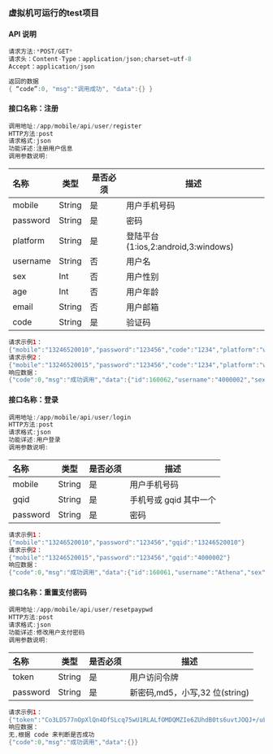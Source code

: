 

### 虚拟机可运行的test项目

#### API 说明

```java
请求方法:*POST/GET* 
请求头：Content-Type：application/json;charset=utf-8 
Accept：application/json 
```

```java
返回的数据
{ “code”:0, "msg":"调用成功", "data":{} }
```

#### 接口名称：注册 

```java
调用地址:/app/mobile/api/user/register
HTTP方法:post
请求格式:json
功能详述:注册用户信息
调用参数说明:
```

| 名称     | 类型   | 是否必须 | 描述                                |
| :------- | ------ | -------- | ----------------------------------- |
| mobile   | String | 是       | 用户手机号码                        |
| password | String | 是       | 密码                                |
| platform | String | 是       | 登陆平台(1:ios,2:android,3:windows) |
| username | String | 否       | 用户名                              |
| sex      | Int    | 否       | 用户性别                            |
| age      | Int    | 否       | 用户年龄                            |
| email    | String | 否       | 用户邮箱                            |
| code     | String | 是       | 验证码                              |

```java
请求示例1：
{"mobile":"13246520010","password":"123456","code":"1234","platform":"windows","username":"Athena","sex":0,"age":20,"email":"1234562001@163.com"}
请求示例2：
{"mobile":"13246520015","password":"123456","code":"1234","platform":"windows"}
响应数据：
{"code":0,"msg":"成功调用","data":{"id":160062,"username":"4000002","sex":1,"age":20,"mobile":"13246520015","email":"","gqid":"4000002","money":0.0,"pmoney":100.0,"createtime":1646574889553,"lasttime":1646574889553,"token":"25/EjJrOO6JjeDVVsGs8WQx6oBoniYqFWUvwGnKKy70cpTHtmUbOY7UF4SovuP4pxRU/jxaEwo/fQbjJJq9BrA==","identity":"902b7889999f0399"}}

```

#### 接口名称：登录

```Java
调用地址:/app/mobile/api/user/login
HTTP方法:post
请求格式:json
功能详述:用户登录
调用参数说明:
```

| 名称     | 类型   | 是否必须 | 描述                   |
| :------- | ------ | -------- | ---------------------- |
| mobile   | String | 是       | 用户手机号码           |
| gqid     | String | 是       | 手机号或 gqid 其中一个 |
| password | String | 是       | 密码                   |

```java
请求示例1：
{"mobile":"13246520010","password":"123456","gqid":"13246520010"}
请求示例2：
{"mobile":"13246520015","password":"123456","gqid":"4000002"}
响应数据：
{"code":0,"msg":"成功调用","data":{"id":160061,"username":"Athena","sex":0,"age":20,"mobile":"13246520010","email":"1234562001@163.com","gqid":"4000001","money":0.0,"pmoney":100.0,"createtime":1646574796000,"lasttime":1646575383092,"token":"Co3LD577nOpXlQn4DfSLcq75wU1RLALfOMDQMZIe6ZUhdB0ts6uvtJOQJ+/uLdBPxRU/jxaEwo/fQbjJJq9BrA==","identity":"dc3294b90bcfd501"}}
```

#### 接口名称：重置支付密码

```Java
调用地址:/app/mobile/api/user/resetpaypwd
HTTP方法:post
请求格式:json
功能详述:修改用户支付密码
调用参数说明:
```

| 名称     | 类型   | 是否必须 | 描述                           |
| :------- | ------ | -------- | ------------------------------ |
| token    | String | 是       | 用户访问令牌                   |
| password | String | 是       | 新密码,md5，小写,32 位(string) |

```java
请求示例1：
{"token":"Co3LD577nOpXlQn4DfSLcq75wU1RLALfOMDQMZIe6ZUhdB0ts6uvtJOQJ+/uLdBPxRU/jxaEwo/fQbjJJq9BrA==","password":"12345678"}
响应数据：
无,根据 code 来判断是否成功
{"code":0,"msg":"成功调用","data":{}}
```

